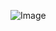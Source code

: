 ![Image](https://github.com/CakirBrs/Esp01s-Temperature-and-Humidity-display-on-OLED-share-with-MQTT/assets/26774013/f7fb934c-a019-4434-bdf4-fcbccc32e1be)
